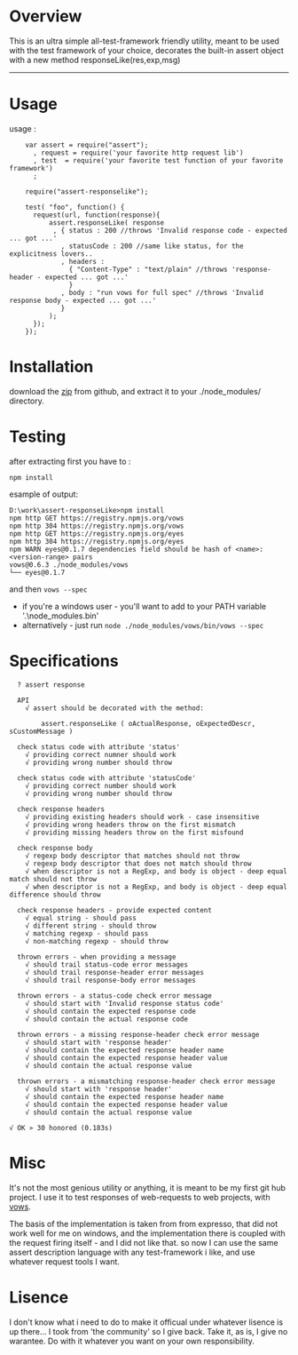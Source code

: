 
Overview
=========

This is an ultra simple all-test-framework friendly utility, meant to be used 
with the test framework of your choice, decorates the built-in assert object 
with a new method responseLike(res,exp,msg)


 * * *

Usage
======

usage : 

```
    var assert = require("assert");
      , request = require('your favorite http request lib')
      , test  = require('your favorite test function of your favorite framework')
      ;
     
    require("assert-responselike"); 

    test( "foo", function() {
      request(url, function(response){
          assert.responseLike( response
           , { status : 200 //throws 'Invalid response code - expected ... got ...'
             , statusCode : 200 //same like status, for the explicitness lovers..
             , headers :                      
               { "Content-Type" : "text/plain" //throws 'response-header - expected ... got ...' 
               }
             , body : "run vows for full spec" //throws 'Invalid response body - expected ... got ...'
             }
          );
      });
    });
```

Installation
============

download the [zip](https://github.com/osher/assert-responseLike/zipball/master) from github, 
and extract it to your ./node_modules/ directory.


Testing
============
after extracting first you have to :

`npm install`

esample of output:

```
D:\work\assert-responseLike>npm install
npm http GET https://registry.npmjs.org/vows
npm http 304 https://registry.npmjs.org/vows
npm http GET https://registry.npmjs.org/eyes
npm http 304 https://registry.npmjs.org/eyes
npm WARN eyes@0.1.7 dependencies field should be hash of <name>:<version-range> pairs
vows@0.6.3 ./node_modules/vows
└── eyes@0.1.7
```

and then `vows --spec`
* if you're a windows user - you'll want to add to your PATH variable '.\node_modules\.bin'
* alternatively - just run `node ./node_modules/vows/bin/vows --spec`


Specifications
===============

```
  ? assert response

  API
    √ assert should be decorated with the method:

        assert.responseLike ( oActualResponse, oExpectedDescr, sCustomMessage )

  check status code with attribute 'status'
    √ providing correct numner should work
    √ providing wrong number should throw

  check status code with attribute 'statusCode'
    √ providing correct number should work
    √ providing wrong number should throw

  check response headers
    √ providing existing headers should work - case insensitive
    √ providing wrong headers throw on the first mismatch
    √ providing missing headers throw on the first misfound

  check response body
    √ regexp body descriptor that matches should not throw
    √ regexp body descriptor that does not match should throw
    √ when descriptor is not a RegExp, and body is object - deep equal match should not throw
    √ when descriptor is not a RegExp, and body is object - deep equal difference should throw

  check response headers - provide expected content
    √ equal string - should pass
    √ different string - should throw
    √ matching regexp - should pass
    √ non-matching regexp - should throw

  thrown errors - when providing a message
    √ should trail status-code error messages
    √ should trail response-header error messages
    √ should trail response-body error messages

  thrown errors - a status-code check error message
    √ should start with 'Invalid response status code'
    √ should contain the expected response code
    √ should contain the actual response code

  thrown errors - a missing response-header check error message
    √ should start with 'response header'
    √ should contain the expected response header name
    √ should contain the expected response header value
    √ should contain the actual response value

  thrown errors - a mismatching response-header check error message
    √ should start with 'response header'
    √ should contain the expected response header name
    √ should contain the expected response header value
    √ should contain the actual response value

√ OK » 30 honored (0.183s)

```

Misc
=====
It's not the most genious utility or anything, it is meant to be my first git hub project.
I use it to test responses of web-requests to web projects, with [vows](http://vowsjs.org/).

The basis of the implementation is taken from from expresso, that did not work well for me
on windows, and the implementation there is coupled with the request firing itself - and I 
did not like that.
  so now I can use the same assert description language with any test-framework i like, and 
  use whatever request tools I want.


Lisence
=======

I don't know what i need to do to make it officual under whatever lisence is up there...
I took from 'the community' so I give back.
Take it, as is, I give no warantee. 
Do with it whatever you want on your own responsibility.
